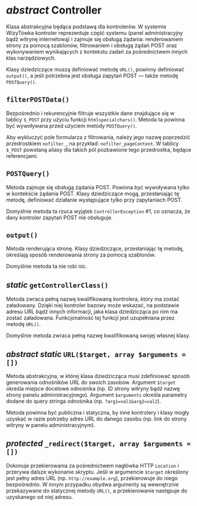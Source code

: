 *abstract* Controller
===

Klasa abstrakcyjna będąca podstawą dla kontrolerów. W systemie WizyTówka kontroler reprezentuje część systemu (panel administracyjny bądź witrynę internetową) i zajmuje się obsługą żądania: renderowaniem strony za pomocą szablonów, filtrowaniem i obsługą żądań POST oraz wykonywaniem wynikających z kontekstu zadań za pośrednictwem innych klas narzędziowych.

Klasy dziedziczące muszą definiować metodę `URL()`, powinny definiować `output()`, a jeśli potrzebna jest obsługa zapytań POST — także metodę `POSTQuery()`.

## `filterPOSTData()`

Bezpośrednio i rekurencyjnie filtruje wszystkie dane znajdujące się w tablicy `$_POST` przy użyciu funkcji `htmlspecialchars()`. Metoda ta powinna być wywoływana przed użyciem metody `POSTQuery()`.

Aby wykluczyć pole formularza z filtrowania, należy jego nazwę poprzedzić przedrostkiem `nofilter_`, na przykład: `nofilter_pageContent`. W tablicy `$_POST` powstaną aliasy dla takich pól pozbawione tego przedrostka, będące referencjami.

## `POSTQuery()`

Metoda zajmuje się obsługą żądania POST. Powinna być wywoływana tylko w kontekście żądania POST. Klasy dziedziczące mogą, przesłaniając tę metodę, definiować działanie występujące tylko przy zapytaniach POST.

Domyślnie metoda ta rzuca wyjątek `ControllerException` #1, co oznacza, że dany kontroler zapytań POST nie obsługuje.

## `output()`

Metoda renderująca stronę. Klasy dziedziczące, przesłaniając tę metodę, określają sposób renderowania strony za pomocą szablonów.

Domyślnie metoda ta nie robi nic.

## *static* `getControllerClass()`

Metoda zwraca pełną nazwę kwalifikowaną kontrolera, który ma zostać załadowany. Dzięki niej kontroler bazowy może wskazać, na podstawie adresu URL bądź innych informacji, jaka klasa dziedzicząca po nim ma zostać załadowana. Funkcjonalność tej funkcji jest uzupełniana przez metodę `URL()`.

Domyślnie metoda zwraca pełną nazwę kwalifikowaną swojej własnej klasy.

## *abstract static* `URL($target, array $arguments = [])`

Metoda abstrakcyjna, w której klasa dziedzicząca musi zdefiniować sposób generowania odnośników URL do swoich zasobów. Argument `$target` określa miejsce docelowe odnośnika (np. ID strony witryny bądź nazwę strony panelu administracyjnego). Argument `$arguments` określa parametry dodane do query stringa odnośnika (np. `?arg1=val1&arg2=val2`).

Metoda powinna być publiczna i statyczna, by inne kontrolery i klasy mogły uzyskać w razie potrzeby adres URL do danego zasobu (np. link do strony witryny w panelu administracyjnym).

## *protected* `_redirect($target, array $arguments = [])`

Dokonuje przekierowania za pośrednictwem nagłówka HTTP `Location` i przerywa dalsze wykonanie skryptu. Jeśli w argumencie `$target` określony jest pełny adres URL (np. `http://example.org`), przekierowuje do niego bezpośrednio. W innym przypadku obydwa argumenty są wewnętrznie przekazywane do statycznej metody `URL()`, a przekierowanie następuje do uzyskanego od niej adresu.